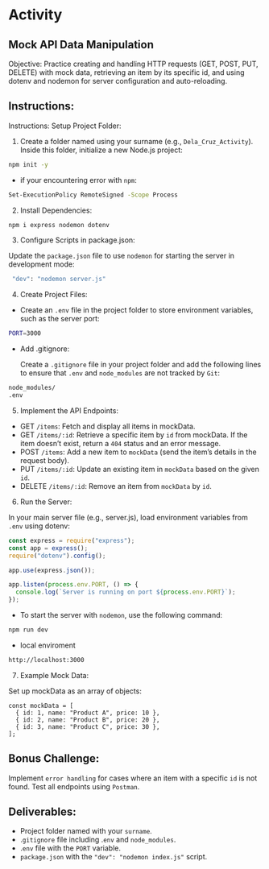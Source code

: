 # Activity

## Mock API Data Manipulation

Objective: Practice creating and handling HTTP requests (GET, POST, PUT, DELETE) with mock data, retrieving an item by its specific id, and using dotenv and nodemon for server configuration and auto-reloading.

## Instructions:

Instructions:
Setup Project Folder:

1. Create a folder named using your surname (e.g., `Dela_Cruz_Activity`).
   Inside this folder, initialize a new Node.js project:

```bash
npm init -y
```

- if your encountering error with `npm`:

```bash
Set-ExecutionPolicy RemoteSigned -Scope Process
```

2. Install Dependencies:

```bash
npm i express nodemon dotenv
```

3. Configure Scripts in package.json:

Update the `package.json` file to use `nodemon` for starting the server in development mode:

```bash
 "dev": "nodemon server.js"
```

4. Create Project Files:

- Create an `.env` file in the project folder to store environment variables, such as the server port:

```bash
PORT=3000
```

- Add .gitignore:

  Create a `.gitignore` file in your project folder and add the following lines to ensure that `.env` and `node_modules` are not tracked by `Git`:

```Bash
node_modules/
.env
```

5. Implement the API Endpoints:

- GET `/items`: Fetch and display all items in mockData.
- GET `/items/:id`: Retrieve a specific item by `id` from mockData. If the item doesn’t exist, return a `404` status and an error message.
- POST `/items`: Add a new item to `mockData` (send the item’s details in the request body).
- PUT `/items/:id`: Update an existing item in `mockData` based on the given `id`.
- DELETE `/items/:id`: Remove an item from `mockData` by `id`.

6. Run the Server:

In your main server file (e.g., server.js), load environment variables from `.env` using dotenv:

```javascript
const express = require("express");
const app = express();
require("dotenv").config();

app.use(express.json());

app.listen(process.env.PORT, () => {
  console.log(`Server is running on port ${process.env.PORT}`);
});
```

- To start the server with `nodemon`, use the following command:

```bash
npm run dev
```

- local enviroment

```bash
http://localhost:3000
```

7. Example Mock Data:

Set up mockData as an array of objects:

```javascipt
const mockData = [
  { id: 1, name: "Product A", price: 10 },
  { id: 2, name: "Product B", price: 20 },
  { id: 3, name: "Product C", price: 30 },
];
```

## Bonus Challenge:

Implement `error handling` for cases where an item with a specific `id` is not found.
Test all endpoints using `Postman`.

## Deliverables:

- Project folder named with your `surname`.
- .`gitignore` file including .`env` and `node_modules`.
- .`env` file with the `PORT` variable.
- `package.json` with the `"dev": "nodemon index.js"` script.
